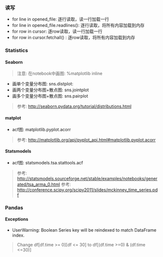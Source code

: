 ###  读写
- for line in opened_file:  逐行读取，读一行加载一行
- for line in opened_file.readlines(): 逐行读取，将所有内容加载到内存
- for row in cursor: 逐row读取，读一行加载一行
- for row in cursor.fetchall() : 逐row读取，将所有内容加载到内存

### Statistics 
#### Seaborn 
> 注意: 在notebook中画图: %matplotlib inline
- 画单个变量分布图: sns.distplot:
- 画两个变量分布图+散点图: sns.jointplot
- 画多个变量分布图+散点图: sns.pairplot
> 参考: http://seaborn.pydata.org/tutorial/distributions.html


#### matplot
- acf图: matplotlib.pyplot.acorr
> 参考: http://matplotlib.org/api/pyplot_api.html#matplotlib.pyplot.acorr

#### Statsmodels
- acf图: statsmodels.tsa.stattools.acf
> 参考: http://statsmodels.sourceforge.net/stable/examples/notebooks/generated/tsa_arma_0.html
> 参考: http://conference.scipy.org/scipy2011/slides/mckinney_time_series.pdf


### Pandas
#### Exceptions
- UserWarning: Boolean Series key will be reindexed to match DataFrame index.
> Change df[df.time >= 0][df <= 30] to df[(df.time >=0) & (df.time <=30)]
